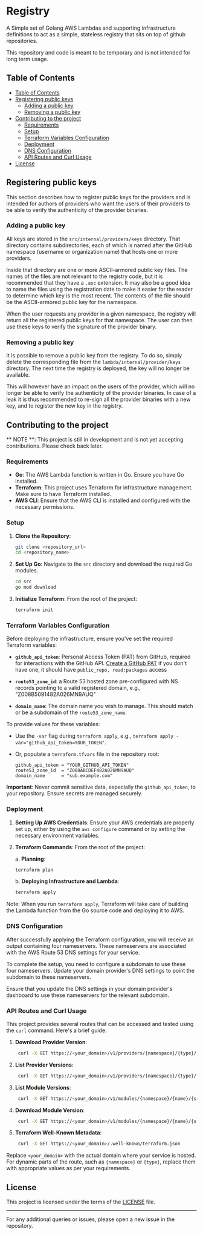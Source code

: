 # Registry

A Simple set of Golang AWS Lambdas and supporting infrastructure definitions to act as a simple, stateless registry that sits on top of github repositories.

This repository and code is meant to be temporary and is not intended for long term usage.

## Table of Contents

- [Table of Contents](#table-of-contents)
- [Registering public keys](#registering-public-keys)
  - [Adding a public key](#adding-a-public-key)
  - [Removing a public key](#removing-a-public-key)
- [Contributing to the project](#contributing-to-the-project)
  - [Requirements](#requirements)
  - [Setup](#setup)
  - [Terraform Variables Configuration](#terraform-variables-configuration)
  - [Deployment](#deployment)
  - [DNS Configuration](#dns-configuration)
  - [API Routes and Curl Usage](#api-routes-and-curl-usage)
- [License](#license)

## Registering public keys

This section describes how to register public keys for the providers and is intended for authors of providers who want the users of their providers to be able to verify the authenticity of the provider binaries.

### Adding a public key

All keys are stored in the `src/internal/providers/keys` directory. That directory contains subdirectories, each of which is named after the GitHub namespace (username or organization name) that hosts one or more providers.

Inside that directory are one or more ASCII-armored public key files. The names of the files are not relevant to the registry code, but it is recommended that they have a `.asc` extension. It may also be a good idea to name the files using the registration date to make it easier for the reader to determine which key is the most recent. The contents of the file should be the ASCII-armored public key for the namespace.

When the user requests any provider in a given namespace, the registry will return all the registered public keys for that namespace. The user can then use these keys to verify the signature of the provider binary.

### Removing a public key

It is possible to remove a public key from the registry. To do so, simply delete the corresponding file from the `lambda/internal/provider/keys` directory. The next time the registry is deployed, the key will no longer be available.

This will however have an impact on the users of the provider, which will no longer be able to verify the authenticity of the provider binaries. In case of a leak it is thus recommended to re-sign all the provider binaries with a new key, and to register the new key in the registry.

## Contributing to the project

** NOTE **: This project is still in development and is not yet accepting contributions. Please check back later.

### Requirements

- **Go**: The AWS Lambda function is written in Go. Ensure you have Go installed.
- **Terraform**: This project uses Terraform for infrastructure management. Make sure to have Terraform installed.
- **AWS CLI**: Ensure that the AWS CLI is installed and configured with the necessary permissions.

### Setup

1. **Clone the Repository**:

    ```bash
    git clone <repository_url>
    cd <repository_name>
    ```

2. **Set Up Go**:
   Navigate to the `src` directory and download the required Go modules.

    ```bash
    cd src
    go mod download
    ```

3. **Initialize Terraform**:
    From the root of the project:

    ```bash
    terraform init
    ```

### Terraform Variables Configuration

Before deploying the infrastructure, ensure you've set the required Terraform variables:

- **`github_api_token`**: Personal Access Token (PAT) from GitHub, required for interactions with the GitHub API. [Create a GitHub PAT](https://docs.github.com/en/github/authenticating-to-github/creating-a-personal-access-token) if you don't have one, it should have `public_repo, read:packages` access

- **`route53_zone_id`**: a Route 53 hosted zone pre-configured with NS records pointing to a valid registered domain, e.g., "Z008B5091482A026MN9AUQ"

- **`domain_name`**: The domain name you wish to manage. This should match or be a subdomain of the `route53_zone_name`.

To provide values for these variables:

- Use the `-var` flag during `terraform apply`, e.g., `terraform apply -var="github_api_token=YOUR_TOKEN"`.
- Or, populate a `terraform.tfvars` file in the repository root:

    ```hcl
    github_api_token = "YOUR_GITHUB_API_TOKEN"
    route53_zone_id  = "Z008ABCDEF482A026MN9AUQ"
    domain_name      = "sub.example.com"
    ```
  
**Important**: Never commit sensitive data, especially the `github_api_token`, to your repository. Ensure secrets are managed securely.

### Deployment

1. **Setting Up AWS Credentials**:
   Ensure your AWS credentials are properly set up, either by using the `aws configure` command or by setting the necessary environment variables.

2. **Terraform Commands**:
   From the root of the project:

   a. **Planning**:

   ```bash
   terraform plan
   ```

    b. **Deploying Infrastructure and Lambda**:

   ```bash
   terraform apply
   ```

Note: When you run `terraform apply`, Terraform will take care of building the Lambda function from the Go source code and deploying it to AWS.

### DNS Configuration

After successfully applying the Terraform configuration, you will receive an output containing four nameservers. These nameservers are associated with the AWS Route 53 DNS settings for your service.

To complete the setup, you need to configure a subdomain to use these four nameservers. Update your domain provider's DNS settings to point the subdomain to these nameservers.

Ensure that you update the DNS settings in your domain provider's dashboard to use these nameservers for the relevant subdomain.

### API Routes and Curl Usage

This project provides several routes that can be accessed and tested using the `curl` command. Here's a brief guide:

1. **Download Provider Version**:

   ```bash
    curl -X GET https://<your_domain>/v1/providers/{namespace}/{type}/{version}/download/{os}/{arch}
   ```

2. **List Provider Versions**:

   ```bash
    curl -X GET https://<your_domain>/v1/providers/{namespace}/{type}/versions
   ```

3. **List Module Versions**:

   ```bash
    curl -X GET https://<your_domain>/v1/modules/{namespace}/{name}/{system}/versions
   ```

4. **Download Module Version**:

   ```bash
    curl -X GET https://<your_domain>/v1/modules/{namespace}/{name}/{system}/{version}/download
   ```

5. **Terraform Well-Known Metadata**:

   ```bash
    curl -X GET https://<your_domain>/.well-known/terraform.json
   ```

Replace `<your_domain>` with the actual domain where your service is hosted. For dynamic parts of the route, such as `{namespace}` or `{type}`, replace them with appropriate values as per your requirements.

## License

This project is licensed under the terms of the [LICENSE](LICENSE) file.

---

For any additional queries or issues, please open a new issue in the repository.
